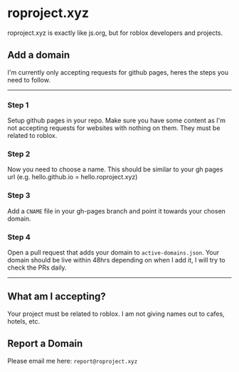 # roproject.xyz
roproject.xyz is exactly like js.org, but for roblox developers and projects.

## Add a domain
I'm currently only accepting requests for github pages, heres the steps you need to follow.

---

### Step 1
Setup github pages in your repo. Make sure you have some content as I'm not accepting requests for websites with nothing on them. They must be related to roblox.

### Step 2
Now you need to choose a name. This should be similar to your gh pages url (e.g. hello.github.io = hello.roproject.xyz)

### Step 3
Add a `CNAME` file in your gh-pages branch and point it towards your chosen domain.

### Step 4
Open a pull request that adds your domain to `active-domains.json`. Your domain should be live within 48hrs depending on when I add it, I will try to check the PRs daily.

---

## What am I accepting?
Your project must be related to roblox. I am not giving names out to cafes, hotels, etc. 

## Report a Domain
Please email me here: `report@roproject.xyz`
